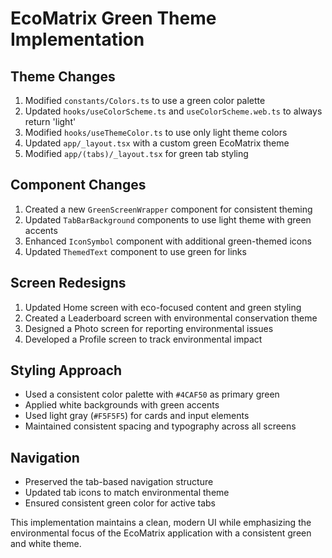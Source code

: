 # EcoMatrix Green Theme Implementation

## Theme Changes
1. Modified `constants/Colors.ts` to use a green color palette
2. Updated `hooks/useColorScheme.ts` and `useColorScheme.web.ts` to always return 'light' 
3. Modified `hooks/useThemeColor.ts` to use only light theme colors
4. Updated `app/_layout.tsx` with a custom green EcoMatrix theme
5. Modified `app/(tabs)/_layout.tsx` for green tab styling

## Component Changes
1. Created a new `GreenScreenWrapper` component for consistent theming
2. Updated `TabBarBackground` components to use light theme with green accents
3. Enhanced `IconSymbol` component with additional green-themed icons
4. Updated `ThemedText` component to use green for links

## Screen Redesigns
1. Updated Home screen with eco-focused content and green styling
2. Created a Leaderboard screen with environmental conservation theme
3. Designed a Photo screen for reporting environmental issues
4. Developed a Profile screen to track environmental impact

## Styling Approach
- Used a consistent color palette with `#4CAF50` as primary green
- Applied white backgrounds with green accents
- Used light gray (`#F5F5F5`) for cards and input elements
- Maintained consistent spacing and typography across all screens

## Navigation
- Preserved the tab-based navigation structure
- Updated tab icons to match environmental theme
- Ensured consistent green color for active tabs

This implementation maintains a clean, modern UI while emphasizing the environmental focus of the EcoMatrix application with a consistent green and white theme.
